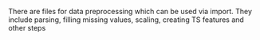 There are files for data preprocessing which can be used via import. They include parsing, filling missing values, scaling, creating TS features and other steps 
